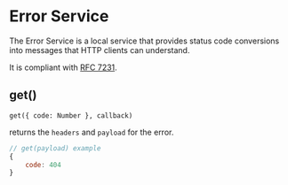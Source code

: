 
# Error Service

The Error Service is a local service that provides status code
conversions into messages that HTTP clients can understand.

It is compliant with [RFC 7231](https://tools.ietf.org/html/rfc7231.html).

## get()

`get({ code: Number }, callback)`

returns the `headers` and `payload` for the error.

```javascript
// get(payload) example
{
	code: 404
}
```

